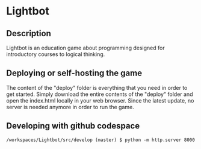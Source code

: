 # Lightbot
## Description
Lightbot is an education game about programming designed for introductory courses to logical thinking.
## Deploying or self-hosting the game
The content of the "deploy" folder is everything that you need in order to get started. Simply download the entire contents of the "deploy" folder and open the index.html locally in your web browser. Since the latest update, no server is needed anymore in order to run the game.

## Developing with github codespace
```
/workspaces/Lightbot/src/develop (master) $ python -m http.server 8000
```